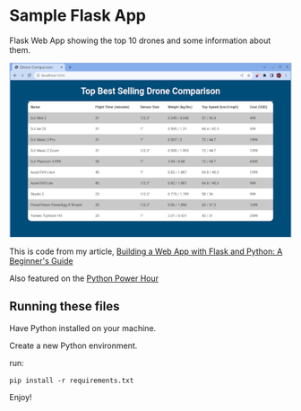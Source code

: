 # Sample Flask App

Flask Web App showing the top 10 drones and some information about them. 

![Building a Web App with Python and Flask](python-flask-web-app.png)

This is code from my article, [Building a Web App with Flask and Python: A Beginner's Guide](https://www.jeremymorgan.com/tutorials/python-tutorials/python-flask-web-app/)


Also featured on the [Python Power Hour](https://www.twitch.tv/jeremymorgan)

## Running these files

Have Python installed on your machine.

Create a new Python environment.

run:

```
pip install -r requirements.txt
```

Enjoy!
